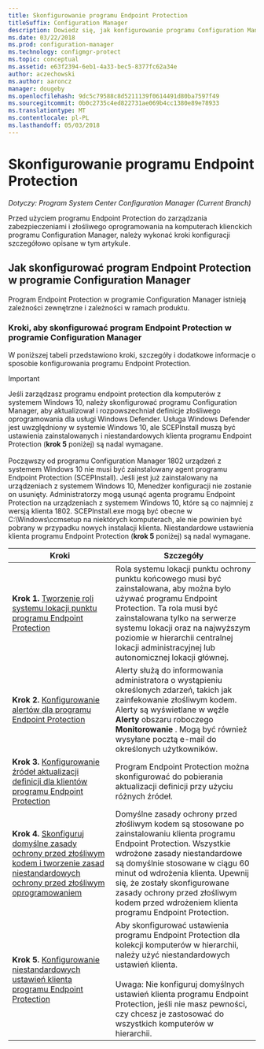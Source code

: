 ```yaml
---
title: Skonfigurowanie programu Endpoint Protection
titleSuffix: Configuration Manager
description: Dowiedz się, jak konfigurowanie programu Configuration Manager aby aktualizował i rozpowszechniał definicje złośliwego oprogramowania dla usługi Windows Defender.
ms.date: 03/22/2018
ms.prod: configuration-manager
ms.technology: configmgr-protect
ms.topic: conceptual
ms.assetid: e63f2394-6eb1-4a33-bec5-8377fc62a34e
author: aczechowski
ms.author: aaroncz
manager: dougeby
ms.openlocfilehash: 9dc5c79588c8d5211139f0614491d80ba7597f49
ms.sourcegitcommit: 0b0c2735c4ed822731ae069b4cc1380e89e78933
ms.translationtype: MT
ms.contentlocale: pl-PL
ms.lasthandoff: 05/03/2018
---
```

# <a name="configure-endpoint-protection"></a>Skonfigurowanie programu Endpoint Protection

*Dotyczy: Program System Center Configuration Manager (Current Branch)*

Przed użyciem programu Endpoint Protection do zarządzania zabezpieczeniami i złośliwego oprogramowania na komputerach klienckich programu Configuration Manager, należy wykonać kroki konfiguracji szczegółowo opisane w tym artykule.  

## <a name="how-to-configure-endpoint-protection-in-configuration-manager"></a>Jak skonfigurować program Endpoint Protection w programie Configuration Manager  
 Program Endpoint Protection w programie Configuration Manager istnieją zależności zewnętrzne i zależności w ramach produktu.  

### <a name="steps-to-configure-endpoint-protection-in-configuration-manager"></a>Kroki, aby skonfigurować program Endpoint Protection w programie Configuration Manager  
 W poniższej tabeli przedstawiono kroki, szczegóły i dodatkowe informacje o sposobie konfigurowania programu Endpoint Protection.  

> [!IMPORTANT]  
>  Jeśli zarządzasz programu endpoint protection dla komputerów z systemem Windows 10, należy skonfigurować programu Configuration Manager, aby aktualizował i rozpowszechniał definicje złośliwego oprogramowania dla usługi Windows Defender. Usługa Windows Defender jest uwzględniony w systemie Windows 10, ale SCEPInstall muszą być ustawienia zainstalowanych i niestandardowych klienta programu Endpoint Protection (**krok 5** poniżej) są nadal wymagane. </br> </br>
> Począwszy od programu Configuration Manager 1802 urządzeń z systemem Windows 10 nie musi być zainstalowany agent programu Endpoint Protection (SCEPInstall). Jeśli jest już zainstalowany na urządzeniach z systemem Windows 10, Menedżer konfiguracji nie zostanie on usunięty. Administratorzy mogą usunąć agenta programu Endpoint Protection na urządzeniach z systemem Windows 10, które są co najmniej z wersją klienta 1802. SCEPInstall.exe mogą być obecne w C:\Windows\ccmsetup na niektórych komputerach, ale nie powinien być pobrany w przypadku nowych instalacji klienta. Niestandardowe ustawienia klienta programu Endpoint Protection (**krok 5** poniżej) są nadal wymagane. <!--503654-->

|Kroki|Szczegóły|  
|-----------|-------------|  
|**Krok 1.** [Tworzenie roli systemu lokacji punktu programu Endpoint Protection](endpoint-protection-site-role.md)|Rola systemu lokacji punktu ochrony punktu końcowego musi być zainstalowana, aby można było używać programu Endpoint Protection. Ta rola musi być zainstalowana tylko na serwerze systemu lokacji oraz na najwyższym poziomie w hierarchii centralnej lokacji administracyjnej lub autonomicznej lokacji głównej. |  
|**Krok 2.** [Konfigurowanie alertów dla programu Endpoint Protection](endpoint-configure-alerts.md)|Alerty służą do informowania administratora o wystąpieniu określonych zdarzeń, takich jak zainfekowanie złośliwym kodem. Alerty są wyświetlane w węźle **Alerty** obszaru roboczego **Monitorowanie** . Mogą być również wysyłane pocztą e-mail do określonych użytkowników. |  
|**Krok 3.** [Konfigurowanie źródeł aktualizacji definicji dla klientów programu Endpoint Protection](endpoint-definition-updates.md)|Program Endpoint Protection można skonfigurować do pobierania aktualizacji definicji przy użyciu różnych źródeł. |  
|**Krok 4.** [Skonfiguruj domyślne zasady ochrony przed złośliwym kodem i tworzenie zasad niestandardowych ochrony przed złośliwym oprogramowaniem](endpoint-antimalware-policies.md)|Domyślne zasady ochrony przed złośliwym kodem są stosowane po zainstalowaniu klienta programu Endpoint Protection. Wszystkie wdrożone zasady niestandardowe są domyślnie stosowane w ciągu 60 minut od wdrożenia klienta. Upewnij się, że zostały skonfigurowane zasady ochrony przed złośliwym kodem przed wdrożeniem klienta programu Endpoint Protection. |  
|**Krok 5.** [Konfigurowanie niestandardowych ustawień klienta programu Endpoint Protection](endpoint-protection-configure-client.md)|Aby skonfigurować ustawienia programu Endpoint Protection dla kolekcji komputerów w hierarchii, należy użyć niestandardowych ustawień klienta.<br /><br /> Uwaga: Nie konfiguruj domyślnych ustawień klienta programu Endpoint Protection, jeśli nie masz pewności, czy chcesz je zastosować do wszystkich komputerów w hierarchii. |  

